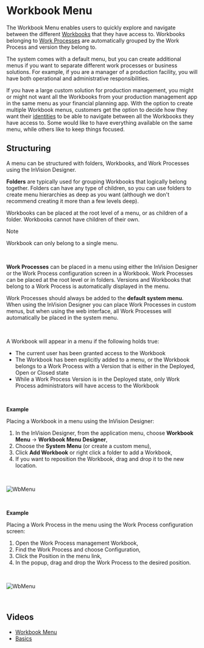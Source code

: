 # Workbook Menu

The Workbook Menu enables users to quickly explore and navigate between the different [Workbooks](workbooks.md) that they have access to. Workbooks belonging to [Work Processes](workprocess.md) are automatically grouped by the Work Process and version they belong to.

The system comes with a default menu, but you can create additional menus if you want to separate different work processes or business solutions. For example, if you are a manager of a production facility, you will have both operational and administrative responsibilities.

If you have a large custom solution for production management, you might or might not want all the Workbooks from your production management app in the same menu as your financial planning app. With the option to create multiple Workbook menus, customers get the option to decide how they want their [identities](accesscontrol/identities.md) to be able to navigate between all the Workbooks they have access to. Some would like to have everything available on the same menu, while others like to keep things focused.
<br/>

## Structuring

A menu can be structured with folders, Workbooks, and Work Processes using the InVision Designer.
<br/>

**Folders** are typically used for grouping Workbooks that logically belong together. Folders can have any type of children, so you can use folders to create menu hierarchies as deep as you want (although we don't recommend creating it more than a few levels deep).

Workbooks can be placed at the root level of a menu, or as children of a folder. Workbooks cannot have children of their own. 

> [!NOTE]
> Workbook can only belong to a single menu.
<br/>

**Work Processes** can be placed in a menu using either the InVision Designer or the Work Process configuration screen in a Workbook. Work Processes can be placed at the root level or in folders. Versions and Workbooks that belong to a Work Process is automatically displayed in the menu.

Work Processes should always be added to the **default system menu**. When using the InVision Designer you can place Work Processes in custom menus, but when using the web interface, all Work Processes will automatically be placed in the system menu.

<br/>

A Workbook will appear in a menu if the following holds true:

- The current user has been granted access to the Workbook
- The Workbook has been explicitly added to a menu, or the Workbook belongs to a Work Process with a Version that is either in the Deployed, Open or Closed state
- While a Work Process Version is in the Deployed state, only Work Process administrators will have access to the Workbook

<br/>

**Example**

Placing a Workbook in a menu using the InVision Designer:

1. In the InVision Designer, from the application menu, choose **Workbook Menu** -> **Workbook Menu Designer**,
2. Choose the **System Menu** (or create a custom menu),
3. Click **Add Workbook** or right click a folder to add a Workbook,
4. If you want to reposition the Workbook, drag and drop it to the new location.

<br/>

![WbMenu](https://profitbasedocs.blob.core.windows.net/images/WBmenu1.png)

<br/>

**Example**

Placing a Work Process in the menu using the Work Process configuration screen:

1. Open the Work Process management Workbook,
2. Find the Work Process and choose Configuration,
3. Click the Position in the menu link,
4. In the popup, drag and drop the Work Process to the desired position.

<br/>

![WbMenu](https://profitbasedocs.blob.core.windows.net/images/WBmenu2.png)

<br/>

## Videos

- [Workbook Menu](../videos/workbookmenu.md)
- [Basics](https://profitbasedocs.blob.core.windows.net/videos/Workbook%20Menu.mp4)

<br/>
